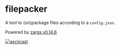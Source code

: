 # filepacker

A tool to (un)package files according to a `config.json`.

Powered by [zargs v0.14.6](https://github.com/kioz-wang/zargs/releases/tag/v0.14.6)

[![asciicast](https://asciinema.org/a/kGW4N2meAIl4ogFsGQfQJ82BQ.svg)](https://asciinema.org/a/kGW4N2meAIl4ogFsGQfQJ82BQ)
